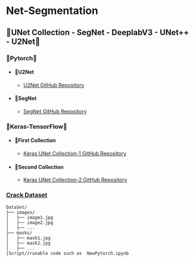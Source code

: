 # Net-Segmentation

## 🔵UNet Collection - SegNet - DeeplabV3 - UNet++ - U2Net🔵

### 🔸Pytorch🔸
  -  #### 🔸U2Net
     - [U2Net GitHub Repository](https://github.com/xuebinqin/U-2-Net/tree/master)

  -  #### 🔸SegNet
     - [SegNet GitHub Repository](https://github.com/delta-onera/segnet_pytorch)

### 🔹Keras-TensorFlow🔹
 - #### 🔹First Collection
    - [Keras UNet Collection-1 GitHub Repository](https://github.com/yingkaisha/keras-unet-collection/tree/main)

 - #### 🔹Second Collection
    - [Keras UNet Collection-2 GitHub Repository](https://github.com/divamgupta/image-segmentation-keras/tree/master)
  

### [Crack Dataset](https://dataverse.harvard.edu/dataset.xhtml?persistentId=doi:10.7910/DVN/EGIEBY)

```
DataSet/
├── images/
│   ├── image1.jpg
│   ├── image2.jpg
│   ├── ...
├── masks/
│   ├── mask1.jpg
│   ├── mask2.jpg
│   ├── ...
|Script//runable code such as  NewPytorch.ipynb
```
